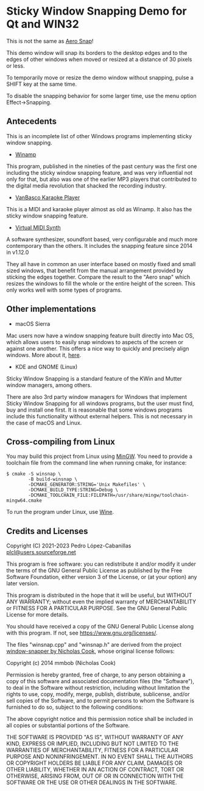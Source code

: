 Sticky Window Snapping Demo for Qt and WIN32
============================================

This is not the same as [Aero Snap](https://en.wikipedia.org/wiki/Windows_Aero#Windows_7)!

This demo window will snap its borders to the desktop edges and to the edges of other windows when moved or resized at a distance of 30 pixels or less.

To temporarily move or resize the demo window without snapping, pulse a SHIFT key at the same time.

To disable the snapping behavior for some larger time, use the menu option Effect->Snapping.

Antecedents
-----------

This is an incomplete list of other Windows programs implementing sticky window snapping.

* [Winamp](https://www.winamp.com/)

This program, published in the nineties of the past century was the first one including the sticky window snapping feature, and was very influential not only for that, but also was one of the earlier MP3 players that contributed to the digital media revolution that shacked the recording industry. 

* [VanBasco Karaoke Player](http://www.vanbasco.com/en/karaokeplayer/)

This is a MIDI and karaoke player almost as old as Winamp. It also has the sticky window snapping feature.

* [Virtual MIDI Synth](https://coolsoft.altervista.org/en/virtualmidisynth)

A software synthesizer, soundfont based, very configurable and much more contemporary than the others. It includes the snapping feature since 2014 in v1.12.0

They all have in common an user interface based on mostly fixed and small sized windows, that benefit from the manual arrangement provided by sticking the edges together. Compare the result to the "Aero snap" which resizes the windows to fill the whole or the entire height of the screen. This only works well with some types of programs. 

Other implementations
---------------------

* macOS Sierra

Mac users now have a window snapping feature built directly into Mac OS, which allows users to easily snap windows to aspects of the screen or against one another. This offers a nice way to quickly and precisely align windows.  More about it, [here](https://osxdaily.com/2016/12/06/use-window-snapping-mac/).

* KDE and GNOME (Linux)

Sticky Window Snapping is a standard feature of the KWin and Mutter window managers, among others.

There are also 3rd party window managers for Windows that implement Sticky Window Snapping for all windows programs, but the user must find, buy and install one first. It is reasonable that some windows programs include this functionality without external helpers. This is not necessary in the case of macOS and Linux. 

Cross-compiling from Linux
--------------------------

You may build this project from Linux using [MinGW](https://en.wikipedia.org/wiki/MinGW). You need to provide a toolchain file from the command line when running cmake, for instance:

~~~
$ cmake -S winsnap \
        -B build-winsnap \
        -DCMAKE_GENERATOR:STRING='Unix Makefiles' \
        -DCMAKE_BUILD_TYPE:STRING=Debug \
        -DCMAKE_TOOLCHAIN_FILE:FILEPATH=/usr/share/mingw/toolchain-mingw64.cmake
~~~

To run the program under Linux, use [Wine](https://www.winehq.org/).

Credits and Licenses
--------------------

Copyright (C) 2021-2023 Pedro López-Cabanillas <plcl@users.sourceforge.net>
 
This program is free software: you can redistribute it and/or modify it under the terms of the GNU General Public License as published by the Free Software Foundation, either version 3 of the License, or (at your option) any later version.

This program is distributed in the hope that it will be useful, but WITHOUT ANY WARRANTY; without even the implied warranty of MERCHANTABILITY or FITNESS FOR A PARTICULAR PURPOSE.  See the GNU General Public License for more details.

You should have received a copy of the GNU General Public License along with this program.  If not, see <https://www.gnu.org/licenses/>.


The files "winsnap.cpp" and "winsnap.h" are derived from the project [window-snapper by Nicholas Cook](https://github.com/npcook/window-snapper), whose original license follows:

Copyright (c) 2014 mmbob (Nicholas Cook)

Permission is hereby granted, free of charge, to any person obtaining a copy of this software and associated documentation files (the "Software"), to deal in the Software without restriction, including without limitation the rights to use, copy, modify, merge, publish, distribute, sublicense, and/or sell copies of the Software, and to permit persons to whom the Software is furnished to do so, subject to the following conditions:

The above copyright notice and this permission notice shall be included in all copies or substantial portions of the Software.

THE SOFTWARE IS PROVIDED "AS IS", WITHOUT WARRANTY OF ANY KIND, EXPRESS OR IMPLIED, INCLUDING BUT NOT LIMITED TO THE WARRANTIES OF MERCHANTABILITY, FITNESS FOR A PARTICULAR PURPOSE AND NONINFRINGEMENT. IN NO EVENT SHALL THE AUTHORS OR COPYRIGHT HOLDERS BE LIABLE FOR ANY CLAIM, DAMAGES OR OTHER LIABILITY, WHETHER IN AN ACTION OF CONTRACT, TORT OR OTHERWISE, ARISING FROM, OUT OF OR IN CONNECTION WITH THE SOFTWARE OR THE USE OR OTHER DEALINGS IN THE SOFTWARE.
